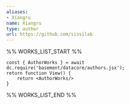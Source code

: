 ```yaml
---
aliases:
- Xiangru
name: Xiangru
type: author
url: https://github.com/sissilab
---
```



%% WORKS_LIST_START %%

```datacorejsx
const { AuthorWorks } = await dc.require('basement/datacore/authors.jsx');
return function View() {
    return <AuthorWorks/>
}
```
%% WORKS_LIST_END %%